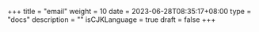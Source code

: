+++
title = "email"
weight = 10
date = 2023-06-28T08:35:17+08:00
type = "docs"
description = ""
isCJKLanguage = true
draft = false
+++
